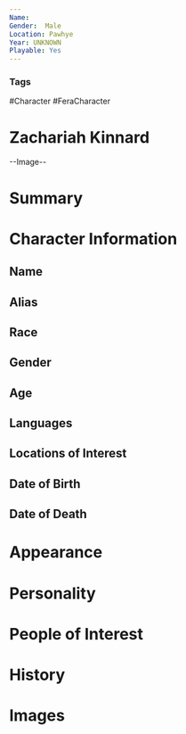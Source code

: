 ```yaml
---
Name: 
Gender:  Male
Location: Pawhye
Year: UNKNOWN
Playable: Yes
---
```


### Tags
#Character #FeraCharacter 

# Zachariah Kinnard

--Image--

# Summary


# Character Information

## Name

## Alias

## Race

## Gender

## Age

## Languages

## Locations of Interest

## Date of Birth

## Date of Death

# Appearance

# Personality

# People of Interest

# History

# Images
